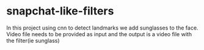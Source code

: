 # snapchat-like-filters
In this project using cnn to detect landmarks we add sunglasses to the face.
Video file needs to be provided as input and the output is a video file with the filter(ie sunglass)

